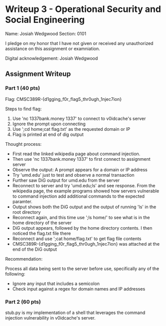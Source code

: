 # Writeup 3 - Operational Security and Social Engineering

Name: Josiah Wedgwood
Section: 0101

I pledge on my honor that I have not given or received any unauthorized assistance on this assignment or examniation.

Digital acknowledgement: Josiah Wedgwood

## Assignment Writeup

### Part 1 (40 pts)

Flag: CMSC389R-{d1gging_f0r_flag5_thr0ugh_1njec7ion}

Steps to find flag:

1) Use 'nc 1337bank.money 1337' to connect to v0idcache's server
2) Ignore the prompt upon connecting
3) Use ';cd home;cat flag.txt' as the requested domain or IP
4) Flag is printed at end of dig output

Thought process:

* First read the linked wikipedia page about command injection.
* Then use 'nc 1337bank.money 1337' to first connect to assignment server
* Observe the output: A prompt appears for a domain or IP address
* Try 'umd.edu' just to test and observe a normal transaction
* Further saw DiG output for umd.edu from the server
* Reconnect to server and try 'umd.edu;ls' and see response. From the wikipedia page, the example programs showed how servers vulnerable to command injection add additional commands to the expected paramter.
* Output shows both the DiG output and the output of running 'ls' in the root directory
* Reconnect again, and this time use ';ls home/' to see what is in the home directory of the server
* DiG output appears, followed by the home directory contents. I then noticed the flag.txt file there
* Reconnect and use ';cat home/flag.txt' to get flag file contents
* CMSC389R-{d1gging_f0r_flag5_thr0ugh_1njec7ion} was attached at the end of the DiG output

Recommendation:

Process all data being sent to the server before use, specifically any of the following:
* Ignore any input that includes a semicolon
* Check input against a regex for domain names and IP addresses
 

### Part 2 (60 pts)

stub.py is my implementation of a shell that leverages the command injection vulnerability in v0idcache's server.
